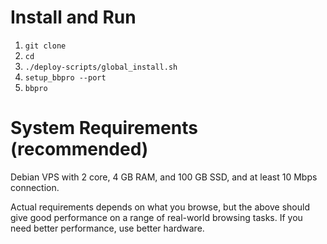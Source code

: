 # Install and Run

1. `git clone `
2. `cd `
3. `./deploy-scripts/global_install.sh`
4. `setup_bbpro --port `
5. `bbpro`

# System Requirements (recommended)

Debian VPS with 2 core, 4 GB RAM, and 100 GB SSD, and at least 10 Mbps connection.

Actual requirements depends on what you browse, but the above should give good performance on a range of real-world browsing tasks. If you need better performance, use better hardware.


